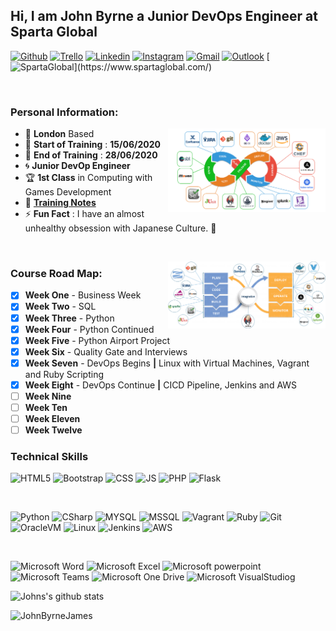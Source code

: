 <!-- Your title -->
## Hi, I am John Byrne a Junior DevOps Engineer at Sparta Global

<!-- Social Media / Contacts Badges -->

[![Github](https://img.shields.io/badge/-Github-000?style=flat&logo=Github&logoColor=white)](https://github.com/JohnByrneJames)
[![Trello](https://img.shields.io/badge/-Trello-026aa7?style=flat&logo=Trello&logoColor=white)](https://trello.com/b/eZdQiVQU/engineering-67)
[![Linkedin](https://img.shields.io/badge/-LinkedIn-blue?style=flat&logo=Linkedin&logoColor=white)](https://www.linkedin.com/in/john-byrne-b74214174/)
[![Instagram](https://img.shields.io/badge/-Instagram-E4405F?style=flat&labelColor=E4405F&logo=instagram&logoColor=white)](https://www.instagram.com/neardem/)
[![Gmail](https://img.shields.io/badge/-Gmail-c14438?style=flat&logo=Gmail&logoColor=white)](mailto:neardem1@gmail.com)
[![Outlook](https://img.shields.io/badge/-Outlook-0078D4?style=flat&logo=Microsoft-Outlook&logoColor=white)](mailto:jbyrne@spartaglobal.com)
[![SpartaGlobal](https://img.shields.io/badge/-SpartaGlobal-e33661?)](https://www.spartaglobal.com/)

&nbsp;

### **Personal Information:**

<!-- Any image aligned to the right. Beware the width -->
<img width="50%" align="right" alt="Github" src="Images/DevOps_tools.png" />

- :round_pushpin: **London** Based
- :date: **Start of Training** : **15/06/2020**
- :calendar: **End of Training** : **28/06/2020**
- :cyclone: **Junior DevOp Engineer**
- :trophy: **1st Class** in Computing with Games Development
- :notebook: [**Training Notes**](/Notes)
- :zap: **Fun Fact** : I have an almost unhealthy obsession with Japanese Culture. :japanese_castle:

<!-- Technical skills Here -->

&nbsp;

<!-- Any image aligned to the right. Beware the width -->
<img width="50%" align="right" alt="Github" src="Images/CICD_DevOps_Journey.png" />

### **Course Road Map:**
- [x] **Week One** - Business Week
- [x] **Week Two** - SQL
- [x] **Week Three** - Python
- [x] **Week Four** - Python Continued
- [x] **Week Five** - Python Airport Project
- [x] **Week Six** - Quality Gate and Interviews
- [x] **Week Seven** - DevOps Begins **|** Linux with Virtual Machines, Vagrant and Ruby Scripting
- [x] **Week Eight** - DevOps Continue **|** CICD Pipeline, Jenkins and AWS
- [ ] **Week Nine**
- [ ] **Week Ten**
- [ ] **Week Eleven**
- [ ] **Week Twelve**

### **Technical Skills**

![HTML5](https://img.shields.io/badge/-HTML5-E34F26?style=flat&logo=html5&logoColor=white)
![Bootstrap](https://img.shields.io/badge/-Bootstrap-563D7C?style=flat&logo=bootstrap&logoColor=white)
![CSS](https://img.shields.io/badge/-CSS3-1572B6?style=flat&logo=css3&logoColor=white)
![JS](https://img.shields.io/badge/-JavaScript-black?style=flat&logo=javascript&logoColor=eed718)
![PHP](https://img.shields.io/badge/-PHP-5466b8?style=flat&logo=php&logoColor=white)
![Flask](https://img.shields.io/badge/-Flask-0d7963?style=flat&logo=flask&logoColor=white)

&nbsp;

![Python](https://img.shields.io/badge/-Python-3776AB?style=flat&logo=python&logoColor=yellow)
![CSharp](https://img.shields.io/badge/-CSharp-1572B6?style=flat&logo=c%20sharp&logoColor=white)
![MYSQL](https://img.shields.io/badge/-MySQL-4479A1?style=flat&logo=MySQL&logoColor=whit)
![MSSQL](https://img.shields.io/badge/-MicrosoftSQLServer-CC2927?style=flat&logo=Microsoft%20SQL%20Server&logoColor=white)
![Vagrant](https://img.shields.io/badge/-Vagrant-1563FF?style=flat&logo=Vagrant&logoColor=white)
![Ruby](https://img.shields.io/badge/-Ruby-CC342D?style=flat&logo=Ruby&logoColor=white)
![Git](https://img.shields.io/badge/-Git-F05032?style=flat&logo=Git&logoColor=white)
![OracleVM](https://img.shields.io/badge/-OracleVM-F80000?style=flat&logo=Oracle&logoColor=white)
![Linux](https://img.shields.io/badge/-Linux-FCC624?style=flat&logo=Linux&logoColor=black)
![Jenkins](https://img.shields.io/badge/-Jenkins-D24939?style=flat&logo=Jenkins&logoColor=white)
![AWS](https://img.shields.io/badge/-Amazon%20AWS-232F3E?style=flat&logo=Amazon%20AWS&logoColor=white)

&nbsp;

![Microsoft Word](https://img.shields.io/badge/-Microsoft%20Word-164ead?style=flat&logo=microsoft%20word)
![Microsoft Excel](https://img.shields.io/badge/-Microsoft%20Excel-026f39?style=flat&logo=microsoft%20excel)
![Microsoft powerpoint](https://img.shields.io/badge/-Microsoft%20PowerPoint-b9361a?style=flat&logo=microsoft%20powerpoint)
![Microsoft Teams](https://img.shields.io/badge/-Microsoft%20Teams-6264A7?style=flat&logo=Microsoft%20Teams&logoColor=white)
![Microsoft One Drive](https://img.shields.io/badge/-Microsoft%20OneDrive-0078D4?style=flat&logo=Microsoft%20OneDrive&logoColor=white)
![Microsoft VisualStudio](https://img.shields.io/badge/-Visual%20Studio-5C2D91?style=flat&logo=Visual%20Studio&logoColor=white)g

![Johns's github stats](https://github-readme-stats.vercel.app/api?username=JohnByrneJames&show_icons=true&hide_border=true)


<img src="https://komarev.com/ghpvc/?username=JohnByrneJames" alt="JohnByrneJames" />